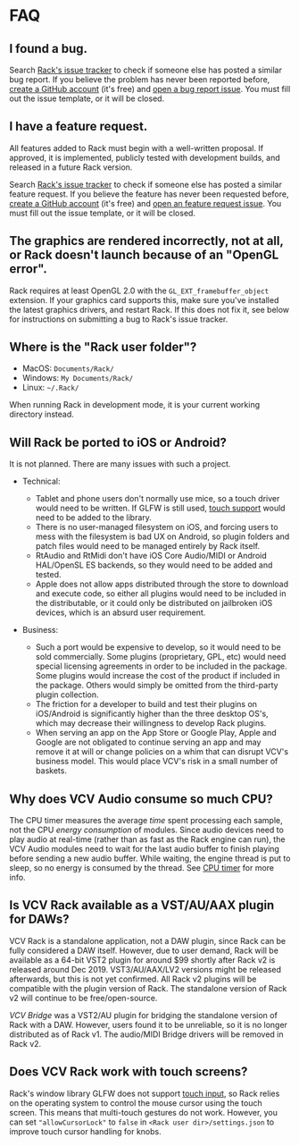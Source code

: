 # FAQ

## I found a bug.

Search [Rack's issue tracker](https://github.com/VCVRack/Rack/issues?q=is%3Aissue) to check if someone else has posted a similar bug report.
If you believe the problem has never been reported before, [create a GitHub account](https://github.com/) (it's free) and [open a bug report issue](https://github.com/VCVRack/Rack/issues/new?template=bug_report.md).
You must fill out the issue template, or it will be closed.

## I have a feature request.

All features added to Rack must begin with a well-written proposal.
If approved, it is implemented, publicly tested with development builds, and released in a future Rack version.

Search [Rack's issue tracker](https://github.com/VCVRack/Rack/issues?q=is%3Aissue) to check if someone else has posted a similar feature request.
If you believe the feature has never been requested before, [create a GitHub account](https://github.com/) (it's free) and [open an feature request issue](https://github.com/VCVRack/Rack/issues/new?template=feature_request.md).
You must fill out the issue template, or it will be closed.

## The graphics are rendered incorrectly, not at all, or Rack doesn't launch because of an "OpenGL error".

Rack requires at least OpenGL 2.0 with the `GL_EXT_framebuffer_object` extension.
If your graphics card supports this, make sure you've installed the latest graphics drivers, and restart Rack.
If this does not fix it, see below for instructions on submitting a bug to Rack's issue tracker.

## Where is the "Rack user folder"?

- MacOS: `Documents/Rack/`
- Windows: `My Documents/Rack/`
- Linux: `~/.Rack/`

When running Rack in development mode, it is your current working directory instead.

## Will Rack be ported to iOS or Android?

It is not planned. There are many issues with such a project.

- Technical:
	- Tablet and phone users don't normally use mice, so a touch driver would need to be written. If GLFW is still used, [touch support](https://github.com/glfw/glfw/issues/42) would need to be added to the library.
	- There is no user-managed filesystem on iOS, and forcing users to mess with the filesystem is bad UX on Android, so plugin folders and patch files would need to be managed entirely by Rack itself.
	- RtAudio and RtMidi don't have iOS Core Audio/MIDI or Android HAL/OpenSL ES backends, so they would need to be added and tested.
	- Apple does not allow apps distributed through the store to download and execute code, so either all plugins would need to be included in the distributable, or it could only be distributed on jailbroken iOS devices, which is an absurd user requirement.

- Business:
	- Such a port would be expensive to develop, so it would need to be sold commercially. Some plugins (proprietary, GPL, etc) would need special licensing agreements in order to be included in the package. Some plugins would increase the cost of the product if included in the package. Others would simply be omitted from the third-party plugin collection.
	- The friction for a developer to build and test their plugins on iOS/Android is significantly higher than the three desktop OS's, which may decrease their willingness to develop Rack plugins.
	- When serving an app on the App Store or Google Play, Apple and Google are not obligated to continue serving an app and may remove it at will or change policies on a whim that can disrupt VCV's business model. This would place VCV's risk in a small number of baskets.

## Why does VCV Audio consume so much CPU?

The CPU timer measures the average *time* spent processing each sample, not the CPU *energy consumption* of modules.
Since audio devices need to play audio at real-time (rather than as fast as the Rack engine can run), the VCV Audio modules need to wait for the last audio buffer to finish playing before sending a new audio buffer.
While waiting, the engine thread is put to sleep, so no energy is consumed by the thread.
See [CPU timer](MenuBar.html#cpu-timer) for more info.

## Is VCV Rack available as a VST/AU/AAX plugin for DAWs?

VCV Rack is a standalone application, not a DAW plugin, since Rack can be fully considered a DAW itself.
However, due to user demand, Rack will be available as a 64-bit VST2 plugin for around $99 shortly after Rack v2 is released around Dec 2019.
VST3/AU/AAX/LV2 versions might be released afterwards, but this is not yet confirmed.
All Rack v2 plugins will be compatible with the plugin version of Rack.
The standalone version of Rack v2 will continue to be free/open-source.

*VCV Bridge* was a VST2/AU plugin for bridging the standalone version of Rack with a DAW.
However, users found it to be unreliable, so it is no longer distributed as of Rack v1.
The audio/MIDI Bridge drivers will be removed in Rack v2.

## Does VCV Rack work with touch screens?

Rack's window library GLFW does not support [touch input](https://github.com/glfw/glfw/issues/42), so Rack relies on the operating system to control the mouse cursor using the touch screen.
This means that multi-touch gestures do not work.
However, you can set `"allowCursorLock"` to `false` in `<Rack user dir>/settings.json` to improve touch cursor handling for knobs.
